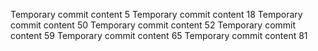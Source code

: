Temporary commit content 5
Temporary commit content 18
Temporary commit content 50
Temporary commit content 52
Temporary commit content 59
Temporary commit content 65
Temporary commit content 81

